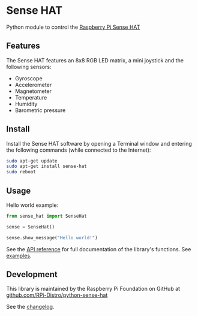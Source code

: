 # Sense HAT

Python module to control the [Raspberry Pi Sense HAT](https://www.raspberrypi.org/products/sense-hat/)

## Features

The Sense HAT features an 8x8 RGB LED matrix, a mini joystick and the following sensors:

- Gyroscope
- Accelerometer
- Magnetometer
- Temperature
- Humidity
- Barometric pressure

## Install

Install the Sense HAT software by opening a Terminal window and entering the following commands (while connected to the Internet):

```bash
sudo apt-get update
sudo apt-get install sense-hat
sudo reboot
```

## Usage

Hello world example:

```python
from sense_hat import SenseHat

sense = SenseHat()

sense.show_message("Hello world!")
```

See the [API reference](api.md) for full documentation of the library's functions. See [examples](https://github.com/RPi-Distro/python-sense-hat/blob/master/examples/README.md).

## Development

This library is maintained by the Raspberry Pi Foundation on GitHub at [github.com/RPi-Distro/python-sense-hat](https://github.com/RPi-Distro/python-sense-hat)

See the [changelog](changelog.md).
